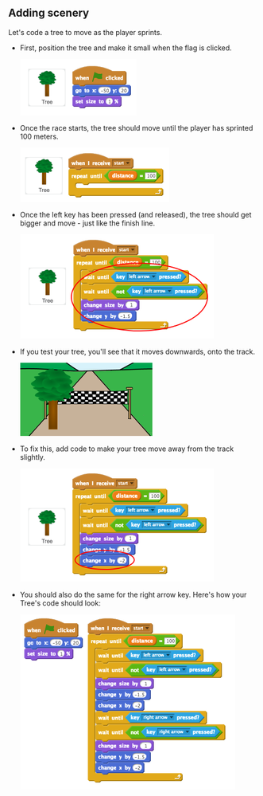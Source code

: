 ## Adding scenery

Let's code a tree to move as the player sprints.



+ First, position the tree and make it small when the flag is clicked.

	![screenshot](images/sprint-tree-flag.png)

+ Once the race starts, the tree should move until the player has sprinted 100 meters.

	![screenshot](images/sprint-tree-repeat.png)

+ Once the left key has been pressed (and released), the tree should get bigger and move - just like the finish line.

	![screenshot](images/sprint-tree-left.png)

+ If you test your tree, you'll see that it moves downwards, onto the track.

	![screenshot](images/sprint-tree-bug.png)

+ To fix this, add code to make your tree move away from the track slightly.

	![screenshot](images/sprint-tree-x.png)

+ You should also do the same for the right arrow key. Here's how your Tree's code should look:

	![screenshot](images/sprint-tree-code.png)



